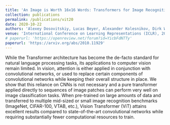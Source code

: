 ```yaml
---
title: 'An Image is Worth 16x16 Words: Transformers for Image Recognition at Scale'
collection: publications
permalink: /publications/vit20
date: 2020-10-22
authors: 'Alexey Dosovitskiy, Lucas Beyer, Alexander Kolesnikov, Dirk Weissenborn, Xiaohua Zhai, Thomas Unterthiner, Mostafa Dehghani, Matthias Minderer, Georg Heigold, Sylvain Gelly, Jakob Uszkoreit, Neil Houlsby'
venue: 'International Conference on Learning Representations (ICLR), 2021'
# paperurl: 'https://openreview.net/forum?id=YicbFdNTTy'
paperurl: 'https://arxiv.org/abs/2010.11929'
---
```


While the Transformer architecture has become the de-facto standard for natural language processing tasks, its applications to computer vision remain limited. In vision, attention is either applied in conjunction with convolutional networks, or used to replace certain components of convolutional networks while keeping their overall structure in place. We show that this reliance on CNNs is not necessary and a pure transformer applied directly to sequences of image patches can perform very well on image classification tasks. When pre-trained on large amounts of data and transferred to multiple mid-sized or small image recognition benchmarks (ImageNet, CIFAR-100, VTAB, etc.), Vision Transformer (ViT) attains excellent results compared to state-of-the-art convolutional networks while requiring substantially fewer computational resources to train.
